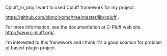 Cpluff_in_proj
I want to used Cpluff framework for my project.

https://github.com/xbmc/xbmc/tree/master/lib/cpluff .

For more information, see the documentation at C-Pluff web site. http://www.c-pluff.org/

I'm interested to this framework and I think it's a good solution for problam of based-plugin project.
